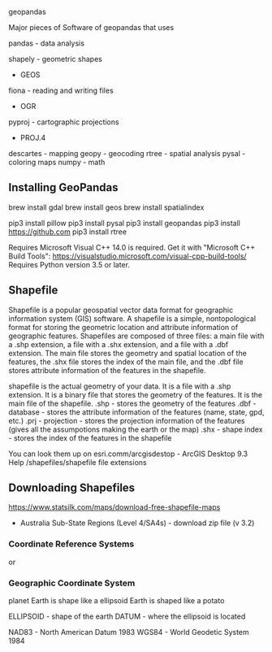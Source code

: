 geopandas

Major pieces of Software of geopandas that uses

pandas - data analysis

shapely - geometric shapes
 - GEOS

 fiona - reading and  writing files
  - OGR

pyproj - cartographic projections
 - PROJ.4

descartes - mapping
geopy - geocoding
rtree - spatial analysis
pysal - coloring maps
numpy - math

## Installing GeoPandas
brew install gdal
brew install geos
brew install spatialindex

pip3 install pillow
pip3 install pysal
pip3 install geopandas
pip3 install https://github.com
pip3 install rtree

Requires Microsoft Visual C++ 14.0 is required. Get it with "Microsoft C++ Build Tools": https://visualstudio.microsoft.com/visual-cpp-build-tools/
Requires Python version 3.5 or later.


## Shapefile
Shapefile is a popular geospatial vector data format for geographic information system (GIS) software. A shapefile is a simple, nontopological format for storing the geometric location and attribute information of geographic features. Shapefiles are composed of three files: a main file with a .shp extension, a file with a .shx extension, and a file with a .dbf extension. The main file stores the geometry and spatial location of the features, the .shx file stores the index of the main file, and the .dbf file stores attribute information of the features in the shapefile.

shapefile is the actual geometry of your data. It is a file with a .shp extension. It is a binary file that stores the geometry of the features. It is the main file of the shapefile.
  .shp - stores the geometry of the features
  .dbf - database - stores the attribute information of the features (name, state, gpd, etc.)
  .prj - projection - stores the projection information of the features (gives all the assumpotions making the earth or the map)
  .shx - shape index - stores the index of the features in the shapefile

You can look them up on esri.comm/arcgisdestop - ArcGIS Desktop 9.3 Help /shapefiles/shapefile file extensions

## Downloading Shapefiles
https://www.statsilk.com/maps/download-free-shapefile-maps

 - Australia Sub-State Regions (Level 4/SA4s) - download zip file (v 3.2)


### Coordinate Reference Systems
or
### Geographic Coordinate System

planet Earth is shape like a ellipsoid
Earth is shaped like a potato

ELLIPSOID - shape of the earth
DATUM - where the ellipsoid is located

NAD83 - North American Datum 1983
WGS84 - World Geodetic System 1984
